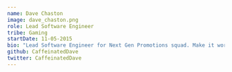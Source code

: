 ```yaml
---
name: Dave Chaston
image: dave_chaston.png
role: Lead Software Engineer
tribe: Gaming
startDate: 11-05-2015
bio: "Lead Software Engineer for Next Gen Promotions squad. Make it work. Make it right. Make it fast."
github: CaffeinatedDave
twitter: CaffeinatedDave
---
```

